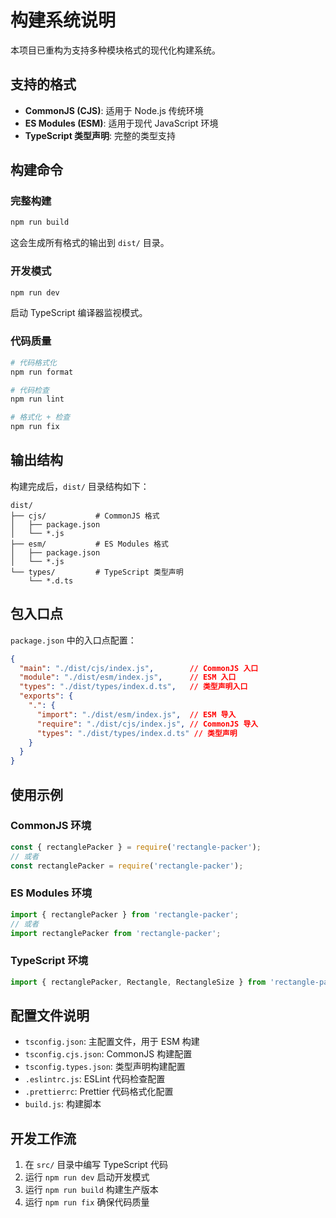 # 构建系统说明

本项目已重构为支持多种模块格式的现代化构建系统。

## 支持的格式

- **CommonJS (CJS)**: 适用于 Node.js 传统环境
- **ES Modules (ESM)**: 适用于现代 JavaScript 环境
- **TypeScript 类型声明**: 完整的类型支持

## 构建命令

### 完整构建
```bash
npm run build
```
这会生成所有格式的输出到 `dist/` 目录。

### 开发模式
```bash
npm run dev
```
启动 TypeScript 编译器监视模式。

### 代码质量
```bash
# 代码格式化
npm run format

# 代码检查
npm run lint

# 格式化 + 检查
npm run fix
```

## 输出结构

构建完成后，`dist/` 目录结构如下：

```
dist/
├── cjs/           # CommonJS 格式
│   ├── package.json
│   └── *.js
├── esm/           # ES Modules 格式
│   ├── package.json
│   └── *.js
└── types/         # TypeScript 类型声明
    └── *.d.ts
```

## 包入口点

`package.json` 中的入口点配置：

```json
{
  "main": "./dist/cjs/index.js",        // CommonJS 入口
  "module": "./dist/esm/index.js",      // ESM 入口
  "types": "./dist/types/index.d.ts",   // 类型声明入口
  "exports": {
    ".": {
      "import": "./dist/esm/index.js",  // ESM 导入
      "require": "./dist/cjs/index.js", // CommonJS 导入
      "types": "./dist/types/index.d.ts" // 类型声明
    }
  }
}
```

## 使用示例

### CommonJS 环境
```javascript
const { rectanglePacker } = require('rectangle-packer');
// 或者
const rectanglePacker = require('rectangle-packer');
```

### ES Modules 环境
```javascript
import { rectanglePacker } from 'rectangle-packer';
// 或者
import rectanglePacker from 'rectangle-packer';
```

### TypeScript 环境
```typescript
import { rectanglePacker, Rectangle, RectangleSize } from 'rectangle-packer';
```

## 配置文件说明

- `tsconfig.json`: 主配置文件，用于 ESM 构建
- `tsconfig.cjs.json`: CommonJS 构建配置
- `tsconfig.types.json`: 类型声明构建配置
- `.eslintrc.js`: ESLint 代码检查配置
- `.prettierrc`: Prettier 代码格式化配置
- `build.js`: 构建脚本

## 开发工作流

1. 在 `src/` 目录中编写 TypeScript 代码
2. 运行 `npm run dev` 启动开发模式
3. 运行 `npm run build` 构建生产版本
4. 运行 `npm run fix` 确保代码质量 
